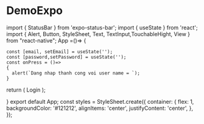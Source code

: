 # DemoExpo
import { StatusBar } from 'expo-status-bar';
import { useState }  from 'react';
import { Alert, Button, StyleSheet, Text, TextInput,TouchableHight, View } from "react-native";
 App =()=> {
  
    const [email, setEmail] = useState('');
    const [password,setPassword] = useState('');
    const onPress = ()=>
    {
      alert(`Dang nhap thanh cong voi user name = `);
    }
  return (
    <View style={styles.container}>
      <TextInput
        style={styles.TextInput}
        onChangeText={setEmail}
        placeholder="Nhap user name"
        value={email}
      />
      <TextInput
        style={styles.TextInput}
        onChangeText={setPassword}
        placeholder="Nhap password"
        value={password}
      />
      <TouchableHight
        style={styles.Button}
        onPress={onPress}
      >
        <Text style={styles.buttonText}>
          Login
        </Text>
      </TouchableHight>
       </View>
  );

}
export default App;
const styles = StyleSheet.create({
  container: {
    flex: 1,
    backgroundColor: '#121212',
    alignItems: 'center',
    justifyContent: 'center',
  },
});
